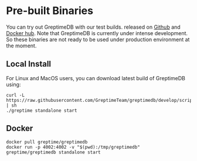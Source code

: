 # Pre-built Binaries

You can try out GreptimeDB with our test builds.
released on
[Github](https://github.com/GreptimeTeam/greptimedb/releases/tag/v0.1.0-alpha.3)
and [Docker hub](https://hub.docker.com/r/greptime/greptimedb). Note that
GreptimeDB is currently under intense development.
So these binaries are not ready to be used under production environment at the moment.

## Local Install

For Linux and MacOS users, you can download latest build of GreptimeDB using:

```shell
curl -L https://raw.githubusercontent.com/GreptimeTeam/greptimedb/develop/scripts/install.sh | sh
./greptime standalone start
```

## Docker

```shell
docker pull greptime/greptimedb
docker run -p 4002:4002 -v "$(pwd):/tmp/greptimedb" greptime/greptimedb standalone start
```
